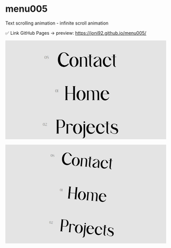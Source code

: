 # menu005
Text scrolling animation - infinite scroll animation

✅ Link GitHub Pages -> preview: https://joni92.github.io/menu005/


![preview.png](https://github.com/Joni92/menu005/blob/main/preview01.png)

![preview.png](https://github.com/Joni92/menu005/blob/main/preview02.png)
